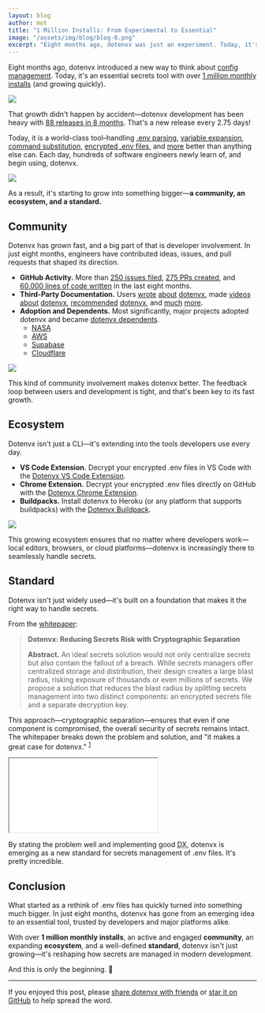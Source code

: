 ```yaml
---
layout: blog
author: mot
title: "1 Million Installs: From Experimental to Essential"
image: "/assets/img/blog/blog-8.png"
excerpt: "Eight months ago, dotenvx was just an experiment. Today, it's an essential tool with over 1 million monthly installs."
---
```


Eight months ago, dotenvx introduced a new way to think about [config management](/blog/2024/06/24/dotenvx-next-generation-config-management.html). Today, it's an essential secrets tool with over [1 million monthly installs](https://www.npmjs.com/package/@dotenvx/dotenvx) (and growing quickly).

<a href="https://npm.chart.dev/@dotenvx/dotenvx" target="_blank"><img src="https://github.com/user-attachments/assets/776ed814-b2d0-49be-a61f-98ed494c7aa3" /></a>

That growth didn't happen by accident—dotenvx development has been heavy with [88 releases in 8 months](https://github.com/dotenvx/dotenvx/blob/main/CHANGELOG.md#1383). That's a new release every 2.75 days!

Today, it is a world-class tool–handling [.env parsing](https://dotenvx.com/docs/quickstart), [variable expansion](https://dotenvx.com/docs/advanced/run-variable-expansion), [command substitution](https://dotenvx.com/docs/advanced/run-command-substitution), [encrypted .env files](https://dotenvx.com/docs/env-file#encryption), and [more](https://dotenvx.com/docs/advanced) better than anything else can. Each day, hundreds of software engineers newly learn of, and begin using, dotenvx.

<img src="https://github.com/user-attachments/assets/1297f2d5-579d-4894-8bc2-91f0f90e4f91" />

As a result, it's starting to grow into something bigger—**a community, an ecosystem, and a standard.**

## Community

Dotenvx has grown fast, and a big part of that is developer involvement. In just eight months, engineers have contributed ideas, issues, and pull requests that shaped its direction.

* **GitHub Activity.** More than [250 issues filed](https://github.com/dotenvx/dotenvx/issues), [275 PRs created](https://github.com/dotenvx/dotenvx/pulls), and [60,000 lines of code written](https://github.com/user-attachments/assets/1258fd84-165c-4947-b13b-ffeb49822860) in the last eight months.
* **Third-Party Documentation.** Users [wrote](https://medium.com/@t.dekiere/boost-dx-with-dotenvx-71e276dce6f6) [about](https://parottasalna.com/2024/06/30/migrating-from-env-to-dotenvx/) [dotenvx](https://dev.to/this-is-learning/exploring-dotenvx-46ng), made [videos](https://youtu.be/xcBHX2m2pNw?t=102) [about](https://www.youtube.com/watch?v=1p2MS8rKHzU&t=3s) [dotenvx](https://www.youtube.com/watch?v=APhfQ2xya9A), [recommended](https://www.reddit.com/r/webdev/comments/1gteux5/comment/lxmhzue/) [dotenvx](https://www.reddit.com/r/Python/comments/1gud1h9/comment/lxtv16s/), and [much](https://railway.com/template/zXEiVF) [more](https://forums.docker.com/t/docker-compose-argument-to-replace-env-file-directive-or-argument-to-enable-host-environment-passthrough/141671).
* **Adoption and Dependents.** Most significantly, major projects adopted dotenvx and became [dotenvx dependents](https://github.com/dotenvx/dotenvx/network/dependents).
    * [NASA](https://github.com/nasa/earthdata-search)
    * [AWS](https://docs.amplify.aws/nextjs/deploy-and-host/fullstack-branching/secrets-and-vars/)
    * [Supabase](https://github.com/supabase/supabase/blob/master/examples/slack-clone/nextjs-slack-clone-dotenvx/README.md)
    * [Cloudflare](https://github.com/cloudflare/templates)

<img src="https://github.com/user-attachments/assets/7cb15832-8e91-494b-b825-4fe0f54fbbed" />

This kind of community involvement makes dotenvx better. The feedback loop between users and development is tight, and that's been key to its fast growth.

## Ecosystem

Dotenvx isn't just a CLI—it's extending into the tools developers use every day.

* **VS Code Extension.** Decrypt your encrypted .env files in VS Code with the [Dotenvx VS Code Extension](https://dotenvx.com/vscode-extension/).
* **Chrome Extension.** Decrypt your encrypted .env files directly on GitHub with the [Dotenvx Chrome Extension](https://dotenvx.com/chrome-extension).
* **Buildpacks.** Install dotenvx to Heroku (or any platform that supports buildpacks) with the [Dotenvx Buildpack](https://github.com/dotenvx/heroku-buildpack-dotenvx).

<a href="https://dotenvx.com/mods"><img src="https://github.com/user-attachments/assets/70047aa8-3510-463a-8858-d27a05e8777f" /></a>

This growing ecosystem ensures that no matter where developers work—local editors, browsers, or cloud platforms—dotenvx is increasingly there to seamlessly handle secrets.

## Standard

Dotenvx isn't just widely used—it's built on a foundation that makes it the right way to handle secrets.

From the [whitepaper](https://dotenvx.com/dotenvx.pdf):

> **Dotenvx: Reducing Secrets Risk with Cryptographic Separation**
> 
> **Abstract.** An ideal secrets solution would not only centralize secrets but also contain the fallout of a breach. While secrets managers offer centralized storage and distribution, their design creates a large blast radius, risking exposure of thousands or even millions of secrets. We propose a solution that reduces the blast radius by splitting secrets management into two distinct components: an encrypted secrets file and a separate decryption key.

This approach—cryptographic separation—ensures that even if one component is compromised, the overall security of secrets remains intact. The whitepaper breaks down the problem and solution, and "it makes a great case for dotenvx." <sup><a href="https://github.com/dotenvx/dotenvx/issues/537#issue-2881322629">1</a></sup> 

<iframe src="/dotenvx.pdf?v={{ site.time | date: '%Y%m%d%H%M%S' }}" class="w-[700px] aspect-[8.5/11] max-w-full max-h-screen border-0 mx-auto"></iframe>

By stating the problem well and implementing good <abbr title="Developer Experience">DX</abbr>, dotenvx is emerging as a new standard for secrets management of .env files. It's pretty incredible.

## Conclusion

What started as a rethink of .env files has quickly turned into something much bigger. In just eight months, dotenvx has gone from an emerging idea to an essential tool, trusted by developers and major platforms alike.

With over **1 million monthly installs**, an active and engaged **community**, an expanding **ecosystem**, and a well-defined **standard**, dotenvx isn't just growing—it's reshaping how secrets are managed in modern development.

And this is only the beginning. 💪

---

If you enjoyed this post, please [share dotenvx with friends](https://github.com/dotenvx/dotenvx) or [star it on GitHub](https://github.com/dotenvx/dotenvx) to help spread the word.
